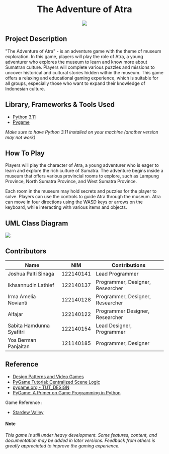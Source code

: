 <h1 align="center">The Adventure of Atra</h1>
<p align="center">
  <img src="screenshots/banner.png" />
</p>

## Project Description
"The Adventure of Atra" - is an adventure game with the theme of museum exploration. In this game, players will play the role of Atra, a young adventurer who explores the museum to learn and know more about Sumatran culture. Players will complete various puzzles and missions to uncover historical and cultural stories hidden within the museum. This game offers a relaxing and educational gaming experience, which is suitable for all groups, especially those who want to expand their knowledge of Indonesian culture.

## Library, Frameworks & Tools Used

- [Python 3.11](https://www.python.org/)
- [Pygame](https://www.pygame.org/)

<i>Make sure to have Python 3.11 installed on your machine (another version may not work)</i>

## How To Play

Players will play the character of Atra, a young adventurer who is eager to learn and explore the rich culture of Sumatra. The adventure begins inside a museum that offers various provincial rooms to explore, such as Lampung Province, North Sumatra Province, and West Sumatra Province.

Each room in the museum may hold secrets and puzzles for the player to solve. Players can use the controls to guide Atra through the museum. Atra can move in four directions using the WASD keys or arrows on the keyboard, while interacting with various items and objects. 

## UML Class Diagram

<img src="screenshots/uml.png">

## Contributors

| Name                     | NIM         | Contributions                    |
|--------------------------|-------------|----------------------------------|
| Joshua Palti Sinaga      | 122140141   | Lead Programmer                  |
| Ikhsannudin Lathief      | 122140137   | Programmer, Designer, Researcher |
| Irma Amelia Novianti     | 122140128   | Programmer, Designer, Researcher |
| Alfajar                  | 122140122   | Programmer  Designer, Researcher |
| Sabita Hamdunna Syafitri | 122140154   | Lead Designer, Programmer        |
| Yos Berman Panjaitan     | 121140185   | Programmer, Designer             |

## Reference
- [Design Patterns and Video Games](https://www.patternsgameprog.com/series/discover-python-and-patterns/)
- [PyGame Tutorial: Centralized Scene Logic](https://nerdparadise.com/programming/pygame/part7)
- [pygame.org - TUT_DESIGN](https://www.pygame.org/wiki/tut_design)
- [PyGame: A Primer on Game Programming in Python
](https://realpython.com/pygame-a-primer/)

Game Reference :
- [Stardew Valley](https://www.stardewvalley.net/)



#### Note
<i>This game is still under heavy development. Some features, content, and documentation may be added in later versions. Feedback from others is greatly appreciated to improve the gaming experience.</i>

